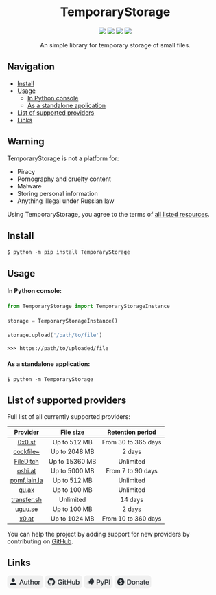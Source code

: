 <div align="center">
  <h1>TemporaryStorage</h1>
  <p>
    <img src="https://img.shields.io/pypi/dm/TemporaryStorage">
    <img src="https://img.shields.io/pypi/v/TemporaryStorage?label=version">
    <img src="https://img.shields.io/pypi/l/TemporaryStorage">
    <img src="https://img.shields.io/github/repo-size/ulbwazhine/TemporaryStorage">
  </p>
  <p>An simple library for temporary storage of small files.</p>
</div>

## Navigation
* [Install](https://github.com/ulbwazhine/TemporaryStorage#install)
* [Usage](https://github.com/ulbwazhine/TemporaryStorage#usage)
  * [In Python console](https://github.com/ulbwazhine/TemporaryStorage#in-python-console)
  * [As a standalone application](https://github.com/ulbwazhine/TemporaryStorage#as-a-standalone-application)
* [List of supported providers](https://github.com/ulbwazhine/TemporaryStorage#list-of-supported-providers)
* [Links](https://github.com/ulbwazhine/TemporaryStorage#links)

## Warning
TemporaryStorage is not a platform for:

* Piracy
* Pornography and cruelty content
* Malware
* Storing personal information
* Anything illegal under Russian law

Using TemporaryStorage, you agree to the terms of [all listed resources](https://github.com/ulbwazhine/TemporaryStorage#list-of-supported-providers).

## Install
```
$ python -m pip install TemporaryStorage
```

## Usage

#### In Python console:

```python
from TemporaryStorage import TemporaryStorageInstance

storage = TemporaryStorageInstance()

storage.upload('/path/to/file')
```

```
>>> https://path/to/uploaded/file
```

#### As a standalone application:
```
$ python -m TemporaryStorage
```

## List of supported providers

Full list of all currently supported providers:

| Provider | File size | Retention period |
| :---: | :---: | :---: |
| [0x0.st](http://0x0.st) | Up to 512 MB | From 30 to 365 days |
| [cockfile~](https://cockfile.com) | Up to 2048 MB | 2 days |
| [FileDitch](https://fileditch.com) | Up to 15360 MB | Unlimited |
| [oshi.at](https://oshi.at) | Up to 5000 MB | From 7 to 90 days |
| [pomf.lain.la](https://pomf.lain.la) | Up to 512 MB | Unlimited |
| [qu.ax](https://qu.ax) | Up to 100 MB | Unlimited |
| [transfer.sh](https://transfer.sh) | Unlimited | 14 days |
| [uguu.se](https://uguu.se) | Up to 100 MB | 2 days |
| [x0.at](https://x0.at) | Up to 1024 MB | From 10 to 360 days |

You can help the project by adding support for new providers by contributing on [GitHub](https://github.com/ulbwazhine/TemporaryStorage).

## Links
[<img src="https://raw.githubusercontent.com/ulbwa/ulbwa/main/static/badges/author.svg" height="30"/>](https://ulbwa.github.io)
[<img src="https://raw.githubusercontent.com/ulbwa/ulbwa/main/static/badges/github.svg" height="30"/>](https://github.com/ulbwazhine/TemporaryStorage)
[<img src="https://raw.githubusercontent.com/ulbwa/ulbwa/main/static/badges/pypi.svg" height="30"/>](https://pypi.org/project/TemporaryStorage)
[<img src="https://raw.githubusercontent.com/ulbwa/ulbwa/main/static/badges/donate.svg" height="30"/>](https://ulbwa.github.io/go?to=donate)

